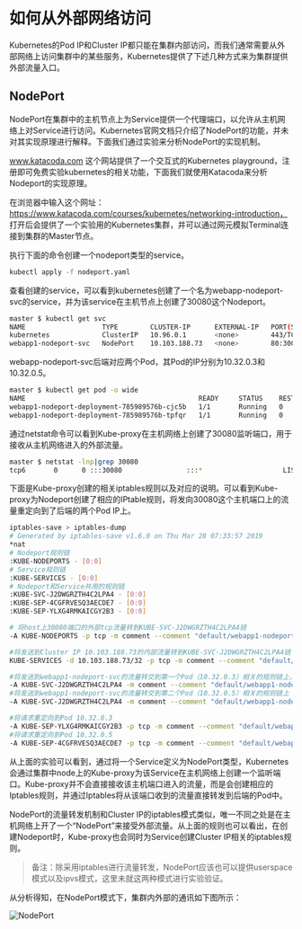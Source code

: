 # 如何从外部网络访问

Kubernetes的Pod IP和Cluster IP都只能在集群内部访问，而我们通常需要从外部网络上访问集群中的某些服务，Kubernetes提供了下述几种方式来为集群提供外部流量入口。

## NodePort

NodePort在集群中的主机节点上为Service提供一个代理端口，以允许从主机网络上对Service进行访问。Kubernetes官网文档只介绍了NodePort的功能，并未对其实现原理进行解释。下面我们通过实验来分析NodePort的实现机制。

www.katacoda.com 这个网站提供了一个交互式的Kubernetes playground，注册即可免费实验kubernetes的相关功能，下面我们就使用Katacoda来分析Nodeport的实现原理。

在浏览器中输入这个网址：https://www.katacoda.com/courses/kubernetes/networking-introduction， 打开后会提供了一个实验用的Kubernetes集群，并可以通过网元模拟Terminal连接到集群的Master节点。

执行下面的命令创建一个nodeport类型的service。

```bash
kubectl apply -f nodeport.yaml
```


查看创建的service，可以看到kubernetes创建了一个名为webapp-nodeport-svc的service，并为该service在主机节点上创建了30080这个Nodeport。

```bash
master $ kubectl get svc
NAME                   TYPE        CLUSTER-IP      EXTERNAL-IP   PORT(S)        AGE
kubernetes             ClusterIP   10.96.0.1       <none>        443/TCP        36m
webapp1-nodeport-svc   NodePort    10.103.188.73   <none>        80:30080/TCP   3m
```

webapp-nodeport-svc后端对应两个Pod，其Pod的IP分别为10.32.0.3和10.32.0.5。

```bash
master $ kubectl get pod -o wide
NAME                                           READY     STATUS    RESTARTS   AGE       IPNODE      NOMINATED NODE
webapp1-nodeport-deployment-785989576b-cjc5b   1/1       Running   0          2m        10.32.0.3
webapp1-nodeport-deployment-785989576b-tpfqr   1/1       Running   0          2m        10.32.0.5
```

通过netstat命令可以看到Kube-proxy在主机网络上创建了30080监听端口，用于接收从主机网络进入的外部流量。

```bash
master $ netstat -lnp|grep 30080
tcp6       0      0 :::30080                :::*                    LISTEN      7427/kube-proxy
```

下面是Kube-proxy创建的相关iptables规则以及对应的说明。可以看到Kube-proxy为Nodeport创建了相应的IPtable规则，将发向30080这个主机端口上的流量重定向到了后端的两个Pod IP上。

```bash
iptables-save > iptables-dump
# Generated by iptables-save v1.6.0 on Thu Mar 28 07:33:57 2019
*nat
# Nodeport规则链
:KUBE-NODEPORTS - [0:0]
# Service规则链
:KUBE-SERVICES - [0:0]
# Nodeport和Service共用的规则链
:KUBE-SVC-J2DWGRZTH4C2LPA4 - [0:0]
:KUBE-SEP-4CGFRVESQ3AECDE7 - [0:0]
:KUBE-SEP-YLXG4RMKAICGY2B3 - [0:0]

# 将host上30080端口的外部tcp流量转到KUBE-SVC-J2DWGRZTH4C2LPA4链
-A KUBE-NODEPORTS -p tcp -m comment --comment "default/webapp1-nodeport-svc:" -m tcp --dport 30080 -j KUBE-SVC-J2DWGRZTH4C2LPA4

#将发送到Cluster IP 10.103.188.73的内部流量转到KUBE-SVC-J2DWGRZTH4C2LPA4链
KUBE-SERVICES -d 10.103.188.73/32 -p tcp -m comment --comment "default/webapp1-nodeport-svc: cluster IP" -m tcp --dport 80 -j KUBE-SVC-J2DWGRZTH4C2LPA4

#将发送到webapp1-nodeport-svc的流量转交到第一个Pod（10.32.0.3）相关的规则链上，比例为50%
-A KUBE-SVC-J2DWGRZTH4C2LPA4 -m comment --comment "default/webapp1-nodeport-svc:" -m statistic --mode random --probability 0.50000000000 -j KUBE-SEP-YLXG4RMKAICGY2B3
#将发送到webapp1-nodeport-svc的流量转交到第二个Pod（10.32.0.5）相关的规则链上
-A KUBE-SVC-J2DWGRZTH4C2LPA4 -m comment --comment "default/webapp1-nodeport-svc:" -j KUBE-SEP-4CGFRVESQ3AECDE7

#将请求重定向到Pod 10.32.0.3
-A KUBE-SEP-YLXG4RMKAICGY2B3 -p tcp -m comment --comment "default/webapp1-nodeport-svc:" -m tcp -j DNAT --to-destination 10.32.0.3:80
#将请求重定向到Pod 10.32.0.5
-A KUBE-SEP-4CGFRVESQ3AECDE7 -p tcp -m comment --comment "default/webapp1-nodeport-svc:" -m tcp -j DNAT --to-destination 10.32.0.5:80
```

从上面的实验可以看到，通过将一个Service定义为NodePort类型，Kubernetes会通过集群中node上的Kube-proxy为该Service在主机网络上创建一个监听端口。Kube-proxy并不会直接接收该主机端口进入的流量，而是会创建相应的Iptables规则，并通过Iptables将从该端口收到的流量直接转发到后端的Pod中。

NodePort的流量转发机制和Cluster IP的iptables模式类似，唯一不同之处是在主机网络上开了一个“NodePort”来接受外部流量。从上面的规则也可以看出，在创建Nodeport时，Kube-proxy也会同时为Service创建Cluster IP相关的iptables规则。

>备注：除采用iptables进行流量转发，NodePort应该也可以提供userspace模式以及ipvs模式，这里未就这两种模式进行实验验证。

从分析得知，在NodePort模式下，集群内外部的通讯如下图所示：

![NodePort](https://zhaohuabing.com/img/2019-03-29-how-to-choose-ingress-for-service-mesh/NodePort.jpg)